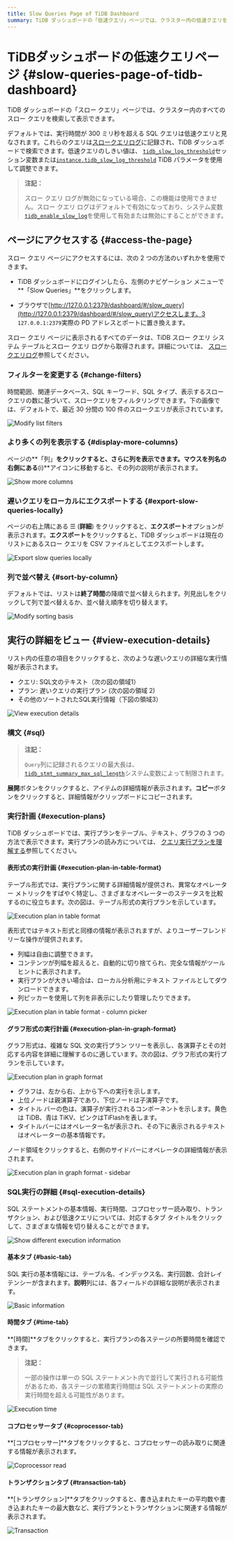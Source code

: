 ```yaml
---
title: Slow Queries Page of TiDB Dashboard
summary: TiDB ダッシュボードの「低速クエリ」ページでは、クラスター内の低速クエリを検索して表示できます。実行時間が 300 ミリ秒を超えるクエリは低速とみなされます。ユーザーはしきい値を調整し、ダッシュボードまたはブラウザからページにアクセスできます。また、フィルターを変更したり、列をさらに表示したり、クエリをエクスポートしたり、実行の詳細を表示したりすることもできます。
---
```


# TiDBダッシュボードの低速クエリページ {#slow-queries-page-of-tidb-dashboard}

TiDB ダッシュボードの「スロー クエリ」ページでは、クラスター内のすべてのスロー クエリを検索して表示できます。

デフォルトでは、実行時間が 300 ミリ秒を超える SQL クエリは低速クエリと見なされます。これらのクエリは[スロークエリログ](/identify-slow-queries.md)に記録され、TiDB ダッシュボードで検索できます。低速クエリのしきい値は、 [`tidb_slow_log_threshold`](/system-variables.md#tidb_slow_log_threshold)セッション変数または[`instance.tidb_slow_log_threshold`](/tidb-configuration-file.md#tidb_slow_log_threshold) TiDB パラメータを使用して調整できます。

> **注記：**
>
> スロー クエリ ログが無効になっている場合、この機能は使用できません。スロー クエリ ログはデフォルトで有効になっており、システム変数[`tidb_enable_slow_log`](/system-variables.md#tidb_enable_slow_log)を使用して有効または無効にすることができます。

## ページにアクセスする {#access-the-page}

スロー クエリ ページにアクセスするには、次の 2 つの方法のいずれかを使用できます。

-   TiDB ダッシュボードにログインしたら、左側のナビゲーション メニューで**「Slow Queries」**をクリックします。

-   ブラウザで[http://127.0.0.1:2379/dashboard/#/slow_query](http://127.0.0.1:2379/dashboard/#/slow_query)アクセスします。3 `127.0.0.1:2379`実際の PD アドレスとポートに置き換えます。

スロー クエリ ページに表示されるすべてのデータは、TiDB スロー クエリ システム テーブルとスロー クエリ ログから取得されます。詳細については、 [スロークエリログ](/identify-slow-queries.md)参照してください。

### フィルターを変更する {#change-filters}

時間範囲、関連データベース、SQL キーワード、SQL タイプ、表示するスロークエリの数に基づいて、スロークエリをフィルタリングできます。下の画像では、デフォルトで、最近 30 分間の 100 件のスロークエリが表示されています。

![Modify list filters](https://docs-download.pingcap.com/media/images/docs/dashboard/dashboard-slow-queries-list1-v620.png)

### より多くの列を表示する {#display-more-columns}

ページの**「列」**をクリックすると、さらに列を表示できます。マウスを列名の右側にある**(i)**アイコンに移動すると、その列の説明が表示されます。

![Show more columns](https://docs-download.pingcap.com/media/images/docs/dashboard/dashboard-slow-queries-list2-v620.png)

### 遅いクエリをローカルにエクスポートする {#export-slow-queries-locally}

ページの右上隅にある ☰ (**詳細**) をクリックすると、**エクスポート**オプションが表示されます。**エクスポート**をクリックすると、TiDB ダッシュボードは現在のリストにあるスロー クエリを CSV ファイルとしてエクスポートします。

![Export slow queries locally](https://docs-download.pingcap.com/media/images/docs/dashboard/dashboard-slow-queries-export-v651.png)

### 列で並べ替え {#sort-by-column}

デフォルトでは、リストは**終了時間**の降順で並べ替えられます。列見出しをクリックして列で並べ替えるか、並べ替え順序を切り替えます。

![Modify sorting basis](https://docs-download.pingcap.com/media/images/docs/dashboard/dashboard-slow-queries-list3-v620.png)

## 実行の詳細をビュー {#view-execution-details}

リスト内の任意の項目をクリックすると、次のような遅いクエリの詳細な実行情報が表示されます。

-   クエリ: SQL文のテキスト（次の図の領域1）
-   プラン: 遅いクエリの実行プラン (次の図の領域 2)
-   その他のソートされたSQL実行情報（下図の領域3）

![View execution details](https://docs-download.pingcap.com/media/images/docs/dashboard/dashboard-slow-queries-detail1-v620.png)

### 構文 {#sql}

> **注記：**
>
> `Query`列に記録されるクエリの最大長は、 [`tidb_stmt_summary_max_sql_length`](/system-variables.md#tidb_stmt_summary_max_sql_length-new-in-v40)システム変数によって制限されます。

**展開**ボタンをクリックすると、アイテムの詳細情報が表示されます。**コピー**ボタンをクリックすると、詳細情報がクリップボードにコピーされます。

### 実行計画 {#execution-plans}

TiDB ダッシュボードでは、実行プランをテーブル、テキスト、グラフの 3 つの方法で表示できます。実行プランの読み方については、 [クエリ実行プランを理解する](/explain-overview.md)参照してください。

#### 表形式の実行計画 {#execution-plan-in-table-format}

テーブル形式では、実行プランに関する詳細情報が提供され、異常なオペレーター メトリックをすばやく特定し、さまざまなオペレーターのステータスを比較するのに役立ちます。次の図は、テーブル形式の実行プランを示しています。

![Execution plan in table format](https://docs-download.pingcap.com/media/images/docs/dashboard/dashboard-table-plan.png)

表形式ではテキスト形式と同様の情報が表示されますが、よりユーザーフレンドリーな操作が提供されます。

-   列幅は自由に調整できます。
-   コンテンツが列幅を超えると、自動的に切り捨てられ、完全な情報がツールヒントに表示されます。
-   実行プランが大きい場合は、ローカル分析用にテキスト ファイルとしてダウンロードできます。
-   列ピッカーを使用して列を非表示にしたり管理したりできます。

![Execution plan in table format - column picker](https://docs-download.pingcap.com/media/images/docs/dashboard/dashboard-table-plan-columnpicker.png)

#### グラフ形式の実行計画 {#execution-plan-in-graph-format}

グラフ形式は、複雑な SQL 文の実行プラン ツリーを表示し、各演算子とその対応する内容を詳細に理解するのに適しています。次の図は、グラフ形式の実行プランを示しています。

![Execution plan in graph format](https://docs-download.pingcap.com/media/images/docs/dashboard/dashboard-visual-plan-2.png)

-   グラフは、左から右、上から下への実行を示します。
-   上位ノードは親演算子であり、下位ノードは子演算子です。
-   タイトル バーの色は、演算子が実行されるコンポーネントを示します。黄色は TiDB、青は TiKV、ピンクはTiFlashを表します。
-   タイトルバーにはオペレーター名が表示され、その下に表示されるテキストはオペレーターの基本情報です。

ノード領域をクリックすると、右側のサイドバーにオペレータの詳細情報が表示されます。

![Execution plan in graph format - sidebar](https://docs-download.pingcap.com/media/images/docs/dashboard/dashboard-visual-plan-popup.png)

### SQL実行の詳細 {#sql-execution-details}

SQL ステートメントの基本情報、実行時間、コプロセッサー読み取り、トランザクション、および低速クエリについては、対応するタブ タイトルをクリックして、さまざまな情報を切り替えることができます。

![Show different execution information](https://docs-download.pingcap.com/media/images/docs/dashboard/dashboard-slow-queries-detail2-v620.png)

#### 基本タブ {#basic-tab}

SQL 実行の基本情報には、テーブル名、インデックス名、実行回数、合計レイテンシーが含まれます。**説明**列には、各フィールドの詳細な説明が表示されます。

![Basic information](https://docs-download.pingcap.com/media/images/docs/dashboard/dashboard-slow-queries-detail-plans-basic.png)

#### 時間タブ {#time-tab}

**[時間]**タブをクリックすると、実行プランの各ステージの所要時間を確認できます。

> **注記：**
>
> 一部の操作は単一の SQL ステートメント内で並行して実行される可能性があるため、各ステージの累積実行時間は SQL ステートメントの実際の実行時間を超える可能性があります。

![Execution time](https://docs-download.pingcap.com/media/images/docs/dashboard/dashboard-slow-queries-detail-plans-time.png)

#### コプロセッサータブ {#coprocessor-tab}

**[コプロセッサー]**タブをクリックすると、コプロセッサーの読み取りに関連する情報が表示されます。

![Coprocessor read](https://docs-download.pingcap.com/media/images/docs/dashboard/dashboard-slow-queries-detail-plans-cop-read.png)

#### トランザクションタブ {#transaction-tab}

**[トランザクション]**タブをクリックすると、書き込まれたキーの平均数や書き込まれたキーの最大数など、実行プランとトランザクションに関連する情報が表示されます。

![Transaction](https://docs-download.pingcap.com/media/images/docs/dashboard/dashboard-slow-queries-detail-plans-transaction.png)
